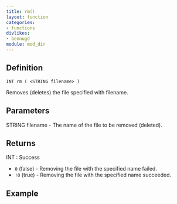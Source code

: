```yaml
---
title: rm()
layout: function
categories:
- functions
divlikes:
- bennugd
module: mod_dir
---
```


## Definition

    INT rm ( <STRING filename> )

Removes (deletes) the file specified with filename.

## Parameters

STRING filename - The name of the file to be removed (deleted).

## Returns

INT : Success

- `0` (false) - Removing the file with the specified name failed.
- `!0` (true)  - Removing the file with the specified name succeeded.

## Example
